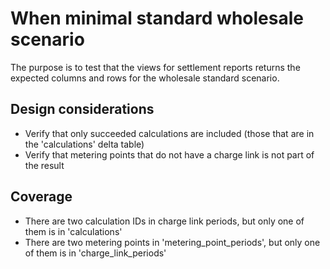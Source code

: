 # When minimal standard wholesale scenario

The purpose is to test that the views for settlement reports returns the expected columns and rows for the wholesale standard scenario. 

## Design considerations

- Verify that only succeeded calculations are included (those that are in the 'calculations' delta table)
- Verify that metering points that do not have a charge link is not part of the result

## Coverage

- There are two calculation IDs in charge link periods, but only one of them is in 'calculations'
- There are two metering points in 'metering_point_periods', but only one of them is in 'charge_link_periods'
